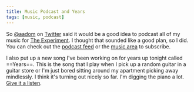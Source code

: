 ```yaml
---
title: Music Podcast and Years
tags: [music, podcast]
---
```


So [@aadom](http://twitter.com/Aadom) on [Twitter](http://twitter.com/samsoffes) said it would be a good idea to podcast all of my music for [The Experiment](http://samsoff.es/music). I thought that sounded like a good plan, so I did. You can check out the [podcast feed](http://feeds2.feedburner.com/samsoffes/the-experiment) or the [music area](http://samsoff.es/music) to subscribe.

I also put up a new song I've been working on for years up tonight called ==Years==. This is the song that I play when I pick up a random guitar in a guitar store or I'm just bored sitting around my apartment picking away mindlessly. I think it's turning out nicely so far. I'm digging the piano a lot. [Give it a listen](http://samsoff.es/music).
